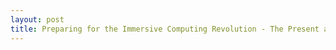 ```yaml
---
layout: post
title: Preparing for the Immersive Computing Revolution - The Present and Future of AR and VR
---
```

